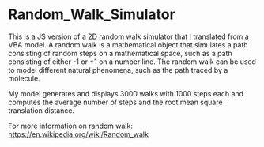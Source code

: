 # Random_Walk_Simulator
This is a JS version of a 2D random walk simulator that I translated from a VBA model. A random walk is a mathematical object that simulates a path consisting of random steps on a mathematical space, such as a path consisting of either -1 or +1 on a number line. The random walk can be used to model different natural phenomena, such as the path traced by a molecule. 

My model generates and displays 3000 walks with 1000 steps each and computes the average number of steps and the root mean square translation distance. 

For more information on random walk: https://en.wikipedia.org/wiki/Random_walk
